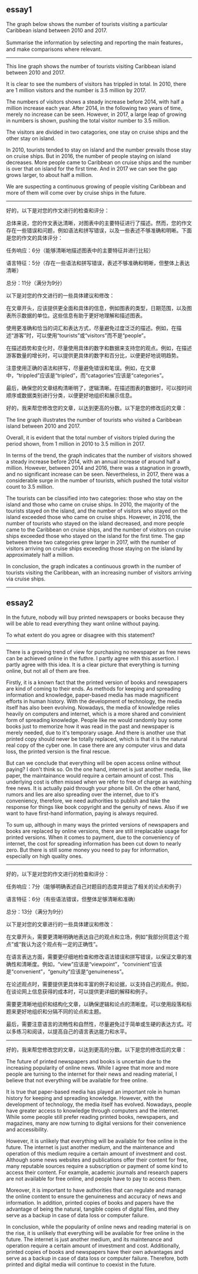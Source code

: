 ## essay1

The graph below shows the number of tourists visiting a particular Caribbean island between 2010 and 2017.


Summarise the information by selecting and reporting the main features，and make comparisons where relevant.

---

This line graph shows the number of tourists visiting Caribbean island between 2010 and 2017.

It is clear to see the numbers of visitors has trippled in total. In 2010, there are 1 million visitors and the number is 3.5 million by 2017. 

The numbers of visitors shows a steady increase before 2014, with half a million increase each year. After 2014, in the following two years of time, merely no increase can be seen. However, in 2017, a large leap of growing in numbers is shown, pushing the total visitor number to 3.5 million.

The visitors are divided in two catagories, one stay on cruise ships and the other stay on island. 

In 2010, tourists tended to stay on island and the number prevails those stay on cruise ships. But in 2016, the number of people staying on island decreases. More people came to Caribbean on cruise ships and the number is over that on island for the first time. And in 2017 we can see the gap grows larger, to about half a million. 

We are suspecting a continuous growing of people visiting Caribbean and more of them will come over by cruise ships in the future.

---

好的，以下是对您的作文进行的检查和评分：

总体来说，您的作文表达清晰，对图表中的主要特征进行了描述。然而，您的作文存在一些错误和问题，例如语法和拼写错误，以及一些表述不够准确和明晰。下面是您的作文的具体评分：

任务响应：6分（能够清晰地描述图表中的主要特征并进行比较）

语言特征：5分（存在一些语法和拼写错误，表述不够准确和明晰，但整体上表达清晰）

总分：11分（满分为9分）

以下是对您的作文进行的一些具体建议和修改：

在文章开头，应该提供更全面和具体的信息，例如图表的类型，日期范围，以及图表所示数据的单位。这些信息有助于更好地理解和描述图表。

使用更准确和恰当的词汇和表达方式，尽量避免过度泛泛的描述。例如，在描述“游客”时，可以使用“tourists”或“visitors”而不是“people”。

在描述趋势和变化时，尽量使用具体的数字和数据来支持您的观点。例如，在描述游客数量的增长时，可以提供更具体的数字和百分比，以便更好地说明趋势。

注意使用正确的语法和拼写，尽量避免错误和笔误。例如，在文章中，“trippled”应该是“tripled”，而“catagories”应该是“categories”。

最后，确保您的文章结构清晰明了，逻辑清晰。在描述图表的数据时，可以按时间顺序或数据类别进行分类，以便更好地组织和展示信息。

好的，我来帮您修改您的文章，以达到更高的分数。以下是您的修改后的文章：

The line graph illustrates the number of tourists who visited a Caribbean island between 2010 and 2017.

Overall, it is evident that the total number of visitors tripled during the period shown, from 1 million in 2010 to 3.5 million in 2017.

In terms of the trend, the graph indicates that the number of visitors showed a steady increase before 2014, with an annual increase of around half a million. However, between 2014 and 2016, there was a stagnation in growth, and no significant increase can be seen. Nevertheless, in 2017, there was a considerable surge in the number of tourists, which pushed the total visitor count to 3.5 million.

The tourists can be classified into two categories: those who stay on the island and those who came on cruise ships. In 2010, the majority of the tourists stayed on the island, and the number of visitors who stayed on the island exceeded those who came on cruise ships. However, in 2016, the number of tourists who stayed on the island decreased, and more people came to the Caribbean on cruise ships, and the number of visitors on cruise ships exceeded those who stayed on the island for the first time. The gap between these two categories grew larger in 2017, with the number of visitors arriving on cruise ships exceeding those staying on the island by approximately half a million.

In conclusion, the graph indicates a continuous growth in the number of tourists visiting the Caribbean, with an increasing number of visitors arriving via cruise ships.

---

## essay2

In the future, nobody will buy printed newspapers or books because they will be able to read everything they want online without paying.


To what extent do you agree or disagree with this statement?

---

There is a growing trend of view for purchasing no newspaper as free news can be achieved online in the futhre. I partly agree with this assertion. I partly agree with this idea. It is a clear picture that everything is turning online, but not all of them are free. 

Firstly, it is a known fact that the printed version of books and newspapers are kind of coming to their ends. As methods for keeping and spreading information and knowledge, paper-based media has made magnificent efforts in human history. With the development of technology, the media itself has also been evolving. Nowadays, the media of knowledge relies heavily on computers and internet, which is a more shared and convinient form of spreading knowledge. People like me would randomly buy some books just to memorize how it was read in the past and newspaper is merely needed, due to it's temporary usage. And there is another use that printed copy should never be totally replaced, which is that it is the natural real copy of the cyber one. In case there are any computer virus and data loss, the printed version is the final rescue.

But can we conclude that everything will be open access online without paying? I don't think so. On the one hand, internet is just another media, like paper, the maintainance would require a certain amount of cost. This underlying cost is often missed when we refer to free of charge as watching free news. It is actually paid through your phone bill. On the other hand, rumors and lies are also spreading over the internet, due to it's conveniency, therefore, we need authorities to publish and take the response for things like book copyright and the genuity of news. Also if we want to have first-hand information, paying is always required. 

To sum up, although in many ways the printed versions of newspapers and books are replaced by online versions, there are still irreplacable usage for printed versions. When it comes to payment, due to the conveniency of internet, the cost for spreading information has been cut down to 
nearly zero. But there is still some money you need to pay for information, especially on high quality ones.

---

好的，以下是对您的作文进行的检查和评分：

任务响应：7分（能够明确表述自己对题目的态度并提出了相关的论点和例子）

语言特征：6分（有些语法错误，但整体足够清晰和准确）

总分：13分（满分为9分）

以下是对您的文章进行的一些具体建议和修改：

在文章开头，需要更清晰明确地表达自己的观点和立场，例如“我部分同意这个观点”或“我认为这个观点有一定的正确性”。

在语言表达方面，需要更仔细地检查和修改语法错误和拼写错误，以保证文章的准确性和清晰度。例如，“view”应该是“viewpoint”，“convinient”应该是“convenient”，“genuity”应该是“genuineness”。

在论述观点时，需要提供更具体和丰富的例子和论据，以支持自己的观点。例如，在谈论网上信息获得的成本时，可以提供更详细的解释和例子。

需要更清晰地组织和结构化文章，以确保逻辑和论点的清晰度。可以使用段落和标题来更好地组织和分隔不同的论点和主题。

最后，需要注意语言的流畅性和自然性，尽量避免过于简单或生硬的表达方式。可以多练习和阅读，以提高自己的语言表达能力和水平。

---

好的，我来帮您修改您的文章，以达到更高的分数。以下是您的修改后的文章：

The future of printed newspapers and books is uncertain due to the increasing popularity of online news. While I agree that more and more people are turning to the internet for their news and reading material, I believe that not everything will be available for free online.

It is true that paper-based media has played an important role in human history for keeping and spreading knowledge. However, with the development of technology, the media itself has evolved. Nowadays, people have greater access to knowledge through computers and the internet. While some people still prefer reading printed books, newspapers, and magazines, many are now turning to digital versions for their convenience and accessibility.

However, it is unlikely that everything will be available for free online in the future. The internet is just another medium, and the maintenance and operation of this medium require a certain amount of investment and cost. Although some news websites and publications offer their content for free, many reputable sources require a subscription or payment of some kind to access their content. For example, academic journals and research papers are not available for free online, and people have to pay to access them.

Moreover, it is important to have authorities that can regulate and manage the online content to ensure the genuineness and accuracy of news and information. In addition, printed copies of books and papers have the advantage of being the natural, tangible copies of digital files, and they serve as a backup in case of data loss or computer failure.

In conclusion, while the popularity of online news and reading material is on the rise, it is unlikely that everything will be available for free online in the future. The internet is just another medium, and its maintenance and operation require a certain amount of investment and cost. Additionally, printed copies of books and newspapers have their own advantages and serve as a backup in case of data loss or computer failure. Therefore, both printed and digital media will continue to coexist in the future.

